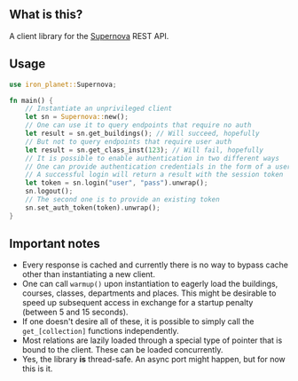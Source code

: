 ## What is this?

A client library for the [Supernova](https://gitlab.com/claudiop/Supernova/) REST API.

## Usage

```rust
use iron_planet::Supernova;

fn main() {
    // Instantiate an unprivileged client
    let sn = Supernova::new();
    // One can use it to query endpoints that require no auth
    let result = sn.get_buildings(); // Will succeed, hopefully
    // But not to query endpoints that require user auth
    let result = sn.get_class_inst(123); // Will fail, hopefully
    // It is possible to enable authentication in two different ways
    // One can provide authentication credentials in the form of a user-pass
    // A successful login will return a result with the session token
    let token = sn.login("user", "pass").unwrap();
    sn.logout();
    // The second one is to provide an existing token
    sn.set_auth_token(token).unwrap();
}
```

## Important notes

- Every response is cached and currently there is no way to bypass cache other than instantiating a new client.
- One can call `warmup()` upon instantiation to eagerly load the buildings, courses, classes, departments and places.
  This might be desirable to speed up subsequent access in exchange for a startup penalty (between 5 and 15 seconds).
- If one doesn't desire all of these, it is possible to simply call the `get_[collection]` functions independently.
- Most relations are lazily loaded through a special type of pointer that is bound to the client. These can be loaded
  concurrently.
- Yes, the library **is** thread-safe. An async port might happen, but for now this is it.